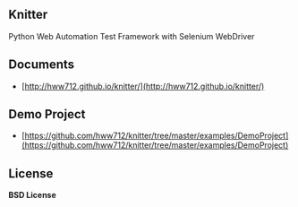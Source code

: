 Knitter
--------------------------------------------

Python Web Automation Test Framework with Selenium WebDriver


Documents
--------------------------------------------

+ [http://hww712.github.io/knitter/](http://hww712.github.io/knitter/)



Demo Project
--------------------------------------------

+ [https://github.com/hww712/knitter/tree/master/examples/DemoProject](https://github.com/hww712/knitter/tree/master/examples/DemoProject)


License
--------------------------------------------

**BSD License**








